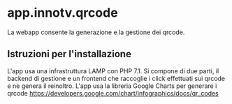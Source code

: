 # app.innotv.qrcode
La webapp consente la generazione e la gestione dei qrcode.

## Istruzioni per l'installazione
L'app usa una infrastruttura LAMP con PHP 7.1.
Si compone di due parti, il backend di gestione e un frontend che raccoglie i click effettuati sui qrcode e ne genera il reinoltro.
L'app usa la libreria Google Charts per generare i qrcode https://developers.google.com/chart/infographics/docs/qr_codes 
